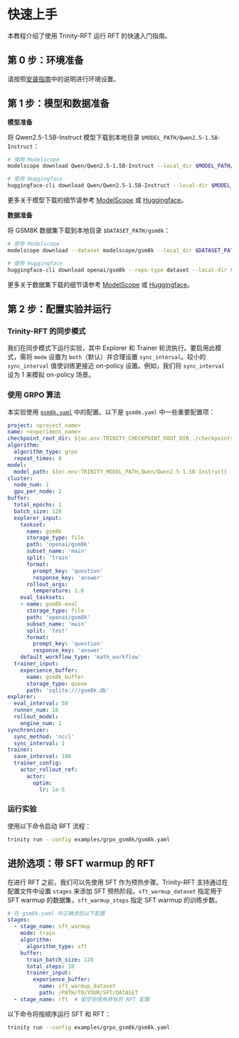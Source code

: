 # 快速上手

本教程介绍了使用 Trinity-RFT 运行 RFT 的快速入门指南。

## 第 0 步：环境准备

请按照[安装指南](./trinity_installation.md)中的说明进行环境设置。


## 第 1 步：模型和数据准备


**模型准备**

将 Qwen2.5-1.5B-Instruct 模型下载到本地目录 `$MODEL_PATH/Qwen2.5-1.5B-Instruct`：

```bash
# 使用 Modelscope
modelscope download Qwen/Qwen2.5-1.5B-Instruct --local_dir $MODEL_PATH/Qwen2.5-1.5B-Instruct

# 使用 Huggingface
huggingface-cli download Qwen/Qwen2.5-1.5B-Instruct --local-dir $MODEL_PATH/Qwen2.5-1.5B-Instruct
```

更多关于模型下载的细节请参考 [ModelScope](https://modelscope.cn/docs/models/download) 或 [Huggingface](https://huggingface.co/docs/huggingface_hub/main/en/guides/cli)。

**数据准备**

将 GSM8K 数据集下载到本地目录 `$DATASET_PATH/gsm8k`：

```bash
# 使用 Modelscope
modelscope download --dataset modelscope/gsm8k --local_dir $DATASET_PATH/gsm8k

# 使用 Huggingface
huggingface-cli download openai/gsm8k --repo-type dataset --local-dir $DATASET_PATH/gsm8k
```

更多关于数据集下载的细节请参考 [ModelScope](https://modelscope.cn/docs/datasets/download) 或 [Huggingface](https://huggingface.co/docs/huggingface_hub/main/en/guides/cli#download-a-dataset-or-a-space)。

## 第 2 步：配置实验并运行

### Trinity-RFT 的同步模式

我们在同步模式下运行实验，其中 Explorer 和 Trainer 轮流执行。要启用此模式，需将 `mode` 设置为 `both`（默认）并合理设置 `sync_interval`。较小的 `sync_interval` 值使训练更接近 on-policy 设置。例如，我们将 `sync_interval` 设为 1 来模拟 on-policy 场景。

### 使用 GRPO 算法

本实验使用 [`gsm8k.yaml`](https://github.com/modelscope/Trinity-RFT/tree/main/examples/grpo_gsm8k/gsm8k.yaml) 中的配置。以下是 `gsm8k.yaml` 中一些重要配置项：

```yaml
project: <project_name>
name: <experiment_name>
checkpoint_root_dir: ${oc.env:TRINITY_CHECKPOINT_ROOT_DIR,./checkpoints}
algorithm:
  algorithm_type: grpo
  repeat_times: 8
model:
  model_path: ${oc.env:TRINITY_MODEL_PATH,Qwen/Qwen2.5-1.5B-Instruct}
cluster:
  node_num: 1
  gpu_per_node: 2
buffer:
  total_epochs: 1
  batch_size: 128
  explorer_input:
    taskset:
      name: gsm8k
      storage_type: file
      path: 'openai/gsm8k'
      subset_name: 'main'
      split: 'train'
      format:
        prompt_key: 'question'
        response_key: 'answer'
      rollout_args:
        temperature: 1.0
    eval_tasksets:
    - name: gsm8k-eval
      storage_type: file
      path: 'openai/gsm8k'
      subset_name: 'main'
      split: 'test'
      format:
        prompt_key: 'question'
        response_key: 'answer'
    default_workflow_type: 'math_workflow'
  trainer_input:
    experience_buffer:
      name: gsm8k_buffer
      storage_type: queue
      path: 'sqlite:///gsm8k.db'
explorer:
  eval_interval: 50
  runner_num: 16
  rollout_model:
    engine_num: 1
synchronizer:
  sync_method: 'nccl'
  sync_interval: 1
trainer:
  save_interval: 100
  trainer_config:
    actor_rollout_ref:
      actor:
        optim:
          lr: 1e-5
```


### 运行实验

使用以下命令启动 RFT 流程：

```bash
trinity run --config examples/grpo_gsm8k/gsm8k.yaml
```



## 进阶选项：带 SFT warmup 的 RFT

在进行 RFT 之前，我们可以先使用 SFT 作为预热步骤。Trinity-RFT 支持通过在配置文件中设置 `stages` 来添加 SFT 预热阶段。`sft_warmup_dataset` 指定用于 SFT warmup 的数据集，`sft_warmup_steps` 指定 SFT warmup 的训练步数。

```yaml
# 在 gsm8k.yaml 中正确添加以下配置
stages:
  - stage_name: sft_warmup
    mode: train
    algorithm:
      algorithm_type: sft
    buffer:
      train_batch_size: 128
      total_steps: 10
      trainer_input:
        experience_buffer:
          name: sft_warmup_dataset
          path: /PATH/TO/YOUR/SFT/DATASET
  - stage_name: rft  # 留空则使用原有的 RFT 配置
```

以下命令将按顺序运行 SFT 和 RFT：

```bash
trinity run --config examples/grpo_gsm8k/gsm8k.yaml
```
